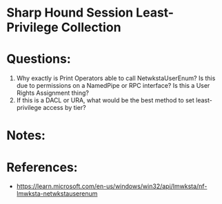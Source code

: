 # Sharp Hound Session Least-Privilege Collection

# Questions:

1. Why exactly is Print Operators able to call NetwkstaUserEnum? Is this due to permissions on a NamedPipe or RPC interface? Is this a User Rights Assignment thing?
2. If this is a DACL or URA, what would be the best method to set least-privilege access by tier?

# Notes:

# References:

- https://learn.microsoft.com/en-us/windows/win32/api/lmwksta/nf-lmwksta-netwkstauserenum
